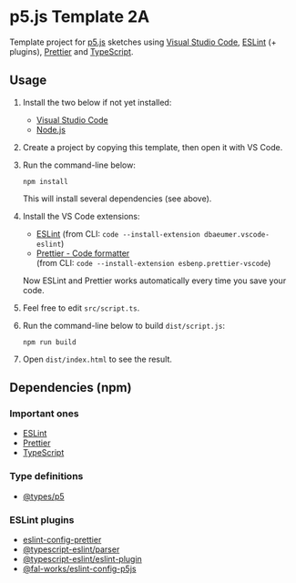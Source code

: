 # p5.js Template 2A

Template project for [p5.js](https://p5js.org/) sketches using [Visual Studio Code](https://code.visualstudio.com/), [ESLint](https://eslint.org/) (+ plugins), [Prettier](https://prettier.io/) and [TypeScript](https://www.typescriptlang.org/).

## Usage

1. Install the two below if not yet installed:
    - [Visual Studio Code](https://code.visualstudio.com/)
    - [Node.js](https://nodejs.org/)

2. Create a project by copying this template, then open it with VS Code.

3. Run the command-line below:

    ```shell
    npm install
    ```

    This will install several dependencies (see above).

4. Install the VS Code extensions:
    - [ESLint](https://marketplace.visualstudio.com/items?itemName=dbaeumer.vscode-eslint)
    (from CLI: `code --install-extension dbaeumer.vscode-eslint`)
    - [Prettier - Code formatter](https://marketplace.visualstudio.com/items?itemName=esbenp.prettier-vscode)  
    (from CLI: `code --install-extension esbenp.prettier-vscode`)

    Now ESLint and Prettier works automatically every time you save your code.

5. Feel free to edit `src/script.ts`.
6. Run the command-line below to build `dist/script.js`:

    ```shell
    npm run build
    ```

7. Open `dist/index.html` to see the result.

## Dependencies (npm)

### Important ones

- [ESLint](https://www.npmjs.com/package/eslint)
- [Prettier](https://www.npmjs.com/package/prettier)
- [TypeScript](https://www.npmjs.com/package/typescript)

### Type definitions

- [@types/p5](https://www.npmjs.com/package/@types/p5)

### ESLint plugins

- [eslint-config-prettier](https://www.npmjs.com/package/eslint-config-prettier)
- [@typescript-eslint/parser](https://www.npmjs.com/package/@typescript-eslint/parser)
- [@typescript-eslint/eslint-plugin](https://www.npmjs.com/package/@typescript-eslint/eslint-plugin)
- [@fal-works/eslint-config-p5js](https://www.npmjs.com/package/@fal-works/eslint-config-p5js)
